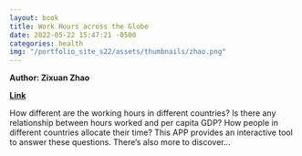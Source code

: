 ```yaml
---
layout: book
title: Work Hours across the Globe
date: 2022-05-22 15:47:21 -0500
categories: health
img: "/portfolio_site_s22/assets/thumbnails/zhao.png"
---
```


<b>Author: Zixuan Zhao</b>

<b><a href="https://data-viz.it.wisc.edu/content/f4a85f43-85b8-43f6-b2f8-c9ee46f6d9c5">Link</a></b>

How  different  are  the  working  hours  in  different countries?  Is  there
any  relationship  between hours worked and per capita GDP? How people in
different countries allocate  their  time?  This  APP provides  an  interactive
tool  to  answer  these  questions.  There’s  also more to discover...

[jekyll-docs]: https://jekyllrb.com/docs/home
[jekyll-gh]:   https://github.com/jekyll/jekyll
[jekyll-talk]: https://talk.jekyllrb.com/
